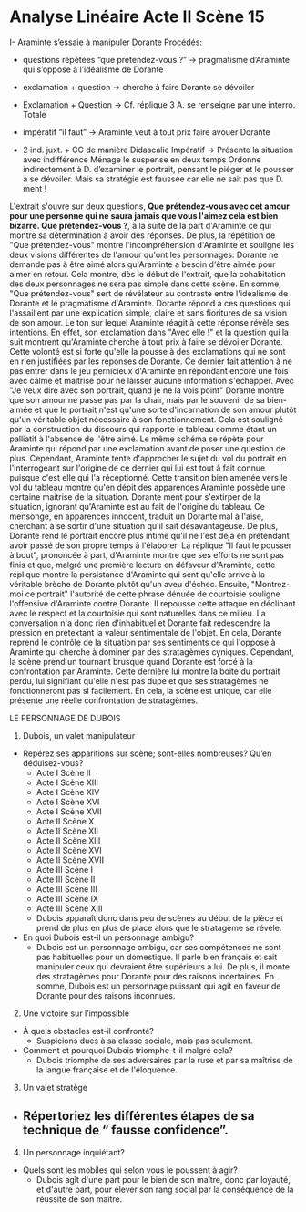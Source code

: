 # Analyse Linéaire Acte II Scène 15

I- Araminte s’essaie à manipuler Dorante
Procédés:

-   questions répétées “que prétendez-vous ?” → pragmatisme d’Araminte qui s’oppose à l’idéalisme de Dorante
    
-   exclamation + question → cherche à faire Dorante se dévoiler
    
-   Exclamation + Question → Cf. réplique 3 A. se renseigne par une interro. Totale
    
-   impératif “il faut” → Araminte veut à tout prix faire avouer Dorante
    
-   2 ind. juxt. + CC de manière Didascalie Impératif → Présente la situation avec indifférence Ménage le suspense en deux temps Ordonne indirectement à D. d’examiner le portrait, pensant le piéger et le pousser à se dévoiler. Mais sa stratégie est faussée car elle ne sait pas que D. ment !

L'extrait s'ouvre sur deux questions,  **Que prétendez-vous avec cet amour pour une personne qui ne saura jamais que vous l'aimez cela est bien bizarre. Que prétendez-vous ?**, à la suite de la part d'Araminte ce qui montre sa détermination à avoir des réponses. De plus, la répétition de "Que prétendez-vous" montre l'incompréhension d'Araminte et souligne les deux visions différentes de l'amour qu'ont les personnages: Dorante ne demande pas à être aimé alors qu'Araminte a besoin d'être aimée pour aimer en retour. Cela montre, dès le début de l'extrait, que la cohabitation des deux personnages ne sera pas simple dans cette scène. En somme, "Que prétendez-vous" sert de révélateur au contraste entre l'idéalisme de Dorante et le pragmatisme d'Araminte. 
Dorante répond à ces questions qui l'assaillent par une explication simple, claire et sans fioritures de sa vision de son amour. Le ton sur lequel Araminte réagit à cette réponse révèle ses intentions. En effet, son exclamation dans "Avec elle !" et la question qui la suit montrent qu'Araminte cherche à tout prix à faire se dévoiler Dorante. Cette volonté est si forte qu'elle la pousse à des exclamations qui ne sont en rien justifiées par les réponses de Dorante. Ce dernier fait attention à ne pas entrer dans le jeu pernicieux d'Araminte en répondant encore une fois avec calme et maitrise pour ne laisser aucune information s'échapper. Avec "Je veux dire avec son portrait, quand je ne la vois point" Dorante montre que son amour ne passe pas par la chair, mais par le souvenir de sa bien-aimée et que le portrait n'est qu'une sorte d'incarnation de son amour plutôt qu'un véritable objet nécessaire à son fonctionnement. Cela est souligné par la construction du discours qui rapporte le tableau comme étant un palliatif à l'absence de l'être aimé. Le même schéma se répète pour Araminte qui répond par une exclamation avant de poser une question de plus. Cependant, Araminte tente d'approcher le sujet du vol du portrait en l'interrogeant sur l'origine de ce dernier qui lui est tout à fait connue puisque c'est elle qui l'a réceptionné. Cette transition bien amenée vers le vol du tableau montre qu'en dépit des apparences Araminte possède une certaine maitrise de la situation. Dorante ment pour s'extirper de la situation, ignorant qu'Araminte est au fait de l'origine du tableau. Ce mensonge, en apparences innocent, traduit un Dorante mal à l'aise, cherchant à se sortir d'une situation qu'il sait désavantageuse. De plus, Dorante rend le portrait encore plus intime qu'il ne l'est déjà en prétendant avoir passé de son propre temps à l'élaborer. 
La réplique "Il faut le pousser à bout", prononcée à part, d'Araminte montre que ses efforts ne sont pas finis et que, malgré une première lecture en défaveur d'Araminte, cette réplique montre la persistance d'Araminte qui sent qu'elle arrive à la véritable brèche de Dorante plutôt qu'un aveu d'échec. Ensuite, "Montrez-moi ce portrait" l'autorité de cette phrase dénuée de courtoisie souligne l'offensive d'Araminte contre Dorante. Il repousse cette attaque en déclinant avec le respect et la courtoisie qui sont naturelles dans ce milieu. La conversation n'a donc rien d'inhabituel et Dorante fait redescendre la pression en prétextant la valeur sentimentale de l'objet. En cela, Dorante reprend le contrôle de la situation par ses sentiments ce qui l'oppose à Araminte qui cherche à dominer par des stratagèmes cyniques. Cependant, la scène prend un tournant brusque quand Dorante est forcé à la confrontation par Araminte. Cette dernière lui montre la boite du portrait perdu, lui signifiant qu'elle n'est pas dupe et que ses stratagèmes ne fonctionneront pas si facilement. En cela, la scène est unique, car elle présente une réelle confrontation de stratagèmes.

LE PERSONNAGE DE DUBOIS

  
  

1. Dubois, un valet manipulateur
-   Repérez ses apparitions sur scène; sont-elles nombreuses? Qu’en déduisez-vous?
	- Acte I Scène II
	- Acte I Scène XIII
	- Acte I Scène XIV
	- Acte I Scène XVI
	- Acte I Scène XVII
	- Acte II Scène X
	- Acte II Scène XII
	- Acte II Scène XIII
	- Acte II Scène XVI
	- Acte II Scène XVII
	- Acte III Scène I
	- Acte III Scène II
	- Acte III Scène III
	- Acte III Scène IX
	- Acte III Scène XIII
	- Dubois apparaît donc dans peu de scènes au début de la pièce et prend de plus en plus de place alors que le stratagème se révèle.
-   En quoi Dubois est-il un personnage ambigu?
	-  Dubois est un personnage ambigu, car ses compétences ne sont pas habituelles pour un domestique. Il parle bien français et sait manipuler ceux qui devraient être supérieurs à lui. De plus, il monte des stratagèmes pour Dorante pour des raisons incertaines. En somme, Dubois est un personnage puissant qui agit en faveur de Dorante pour des raisons inconnues.
2. Une victoire sur l’impossible
-   À quels obstacles est-il confronté?
	- Suspicions dues à sa classe sociale, mais pas seulement. 
-   Comment et pourquoi Dubois triomphe-t-il malgré cela?
	- Dubois triomphe de ses adversaires par la ruse et par sa maîtrise de la langue française et de l'éloquence.
3. Un valet stratège
-   Répertoriez les différentes étapes de sa technique de “ fausse confidence”.
	- 
4. Un personnage inquiétant?
-   Quels sont les mobiles qui selon vous le poussent à agir?
	- Dubois agît d'une part pour le bien de son maître, donc par loyauté, et d'autre part, pour élever son rang social par la conséquence de la réussite de son maitre. 
<!--stackedit_data:
eyJoaXN0b3J5IjpbLTgxNTIzMDY4MSwyMDEwNTUxNzI0LDU4ND
U5NDQ4MywxNDAxMDM2MjgxLDE4OTkwODY3NjMsMjAxNjMxNzE1
MCw4Njg3NjI4OTIsMTA0OTc1NDExLDgwOTgxNzM1MSwxNDcxNz
kwNzk3LDE0NzE3OTA3OTcsLTE5MzI3OTk2MjIsMTIzNzQzMDgz
XX0=
-->